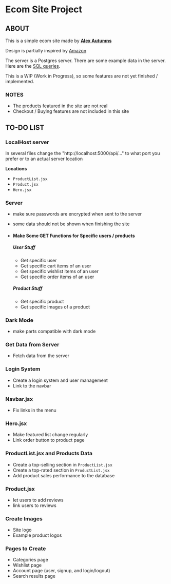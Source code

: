 # Ecom Site Project

## ABOUT

This is a simple ecom site made by **[Alex Autumns](https://github.com/AlexAutumns)**

Design is partially inspired by [Amazon](https://www.amazon.com/)

The server is a Postgres server. There are some example data in the server. Here are the [SQL queries](https://github.com/AlexAutumns/ecomSite/tree/main/sql).

This is a WIP (Work in Progress), so some features are not yet finished / implemented.

### NOTES

-   The products featured in the site are not real
-   Checkout / Buying features are not included in this site

## TO-DO LIST

### LocalHost server

In several files change the "http://localhost:5000/api/..." to what port you prefer or to an actual server location

**Locations**

-   `ProductList.jsx`
-   `Product.jsx`
-   `Hero.jsx`

### Server

-   make sure passwords are encrypted when sent to the server
-   some data should not be shown when finishing the site

-   #### Make Some GET Functions for Specific users / products
    ##### User Stuff
    -   Get specific user
    -   Get specific cart items of an user
    -   Get specific wishlist items of an user
    -   Get specific order items of an user
    ##### Product Stuff
    -   Get specific product
    -   Get specific images of a product

### Dark Mode

-   make parts compatible with dark mode

### Get Data from Server

-   Fetch data from the server

### Login System

-   Create a login system and user management
-   Link to the navbar

### Navbar.jsx

-   Fix links in the menu

### Hero.jsx

-   Make featured list change regularly
-   Link order button to product page

### ProductList.jsx and Products Data

-   Create a top-selling section in `ProductList.jsx`
-   Create a top-rated section in `ProductList.jsx`
-   Add product sales performance to the database

### Product.jsx

-   let users to add reviews
-   link users to reviews

### Create Images

-   Site logo
-   Example product logos

### Pages to Create

-   Categories page
-   Wishlist page
-   Account page (user, signup, and login/logout)
-   Search results page
